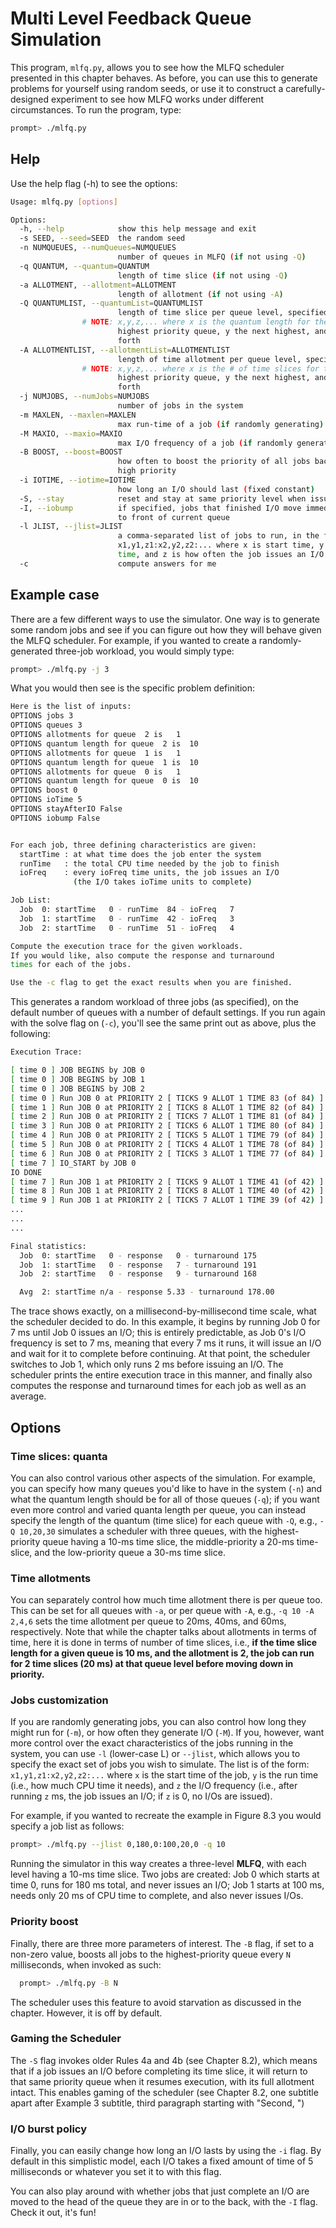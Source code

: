 # Multi Level Feedback Queue Simulation

This program, `mlfq.py`, allows you to see how the MLFQ scheduler presented
in this chapter behaves. As before, you can use this to generate problems
for yourself using random seeds, or use it to construct a carefully-designed
experiment to see how MLFQ works under different circumstances. To run the
program, type:

```sh
prompt> ./mlfq.py
```

## Help

Use the help flag (-h) to see the options:

```sh
Usage: mlfq.py [options]

Options:
  -h, --help            show this help message and exit
  -s SEED, --seed=SEED  the random seed
  -n NUMQUEUES, --numQueues=NUMQUEUES
                        number of queues in MLFQ (if not using -Q)
  -q QUANTUM, --quantum=QUANTUM
                        length of time slice (if not using -Q)
  -a ALLOTMENT, --allotment=ALLOTMENT
                        length of allotment (if not using -A)
  -Q QUANTUMLIST, --quantumList=QUANTUMLIST
                        length of time slice per queue level, specified as
                # NOTE: x,y,z,... where x is the quantum length for the
                        highest priority queue, y the next highest, and so
                        forth
  -A ALLOTMENTLIST, --allotmentList=ALLOTMENTLIST
                        length of time allotment per queue level, specified as
                # NOTE: x,y,z,... where x is the # of time slices for the
                        highest priority queue, y the next highest, and so
                        forth
  -j NUMJOBS, --numJobs=NUMJOBS
                        number of jobs in the system
  -m MAXLEN, --maxlen=MAXLEN
                        max run-time of a job (if randomly generating)
  -M MAXIO, --maxio=MAXIO
                        max I/O frequency of a job (if randomly generating)
  -B BOOST, --boost=BOOST
                        how often to boost the priority of all jobs back to
                        high priority
  -i IOTIME, --iotime=IOTIME
                        how long an I/O should last (fixed constant)
  -S, --stay            reset and stay at same priority level when issuing I/O
  -I, --iobump          if specified, jobs that finished I/O move immediately
                        to front of current queue
  -l JLIST, --jlist=JLIST
                        a comma-separated list of jobs to run, in the form
                        x1,y1,z1:x2,y2,z2:... where x is start time, y is run
                        time, and z is how often the job issues an I/O request
  -c                    compute answers for me
```

## Example case

There are a few different ways to use the simulator. One way is to generate
some random jobs and see if you can figure out how they will behave given the
MLFQ scheduler. For example, if you wanted to create a randomly-generated
three-job workload, you would simply type:

```sh
prompt> ./mlfq.py -j 3
```

What you would then see is the specific problem definition:

```sh
Here is the list of inputs:
OPTIONS jobs 3
OPTIONS queues 3
OPTIONS allotments for queue  2 is   1
OPTIONS quantum length for queue  2 is  10
OPTIONS allotments for queue  1 is   1
OPTIONS quantum length for queue  1 is  10
OPTIONS allotments for queue  0 is   1
OPTIONS quantum length for queue  0 is  10
OPTIONS boost 0
OPTIONS ioTime 5
OPTIONS stayAfterIO False
OPTIONS iobump False


For each job, three defining characteristics are given:
  startTime : at what time does the job enter the system
  runTime   : the total CPU time needed by the job to finish
  ioFreq    : every ioFreq time units, the job issues an I/O
              (the I/O takes ioTime units to complete)

Job List:
  Job  0: startTime   0 - runTime  84 - ioFreq   7
  Job  1: startTime   0 - runTime  42 - ioFreq   3
  Job  2: startTime   0 - runTime  51 - ioFreq   4

Compute the execution trace for the given workloads.
If you would like, also compute the response and turnaround
times for each of the jobs.

Use the -c flag to get the exact results when you are finished.
```

This generates a random workload of three jobs (as specified), on the default
number of queues with a number of default settings. If you run again with the
solve flag on (`-c`), you'll see the same print out as above, plus the
following:

```sh
Execution Trace:

[ time 0 ] JOB BEGINS by JOB 0
[ time 0 ] JOB BEGINS by JOB 1
[ time 0 ] JOB BEGINS by JOB 2
[ time 0 ] Run JOB 0 at PRIORITY 2 [ TICKS 9 ALLOT 1 TIME 83 (of 84) ]
[ time 1 ] Run JOB 0 at PRIORITY 2 [ TICKS 8 ALLOT 1 TIME 82 (of 84) ]
[ time 2 ] Run JOB 0 at PRIORITY 2 [ TICKS 7 ALLOT 1 TIME 81 (of 84) ]
[ time 3 ] Run JOB 0 at PRIORITY 2 [ TICKS 6 ALLOT 1 TIME 80 (of 84) ]
[ time 4 ] Run JOB 0 at PRIORITY 2 [ TICKS 5 ALLOT 1 TIME 79 (of 84) ]
[ time 5 ] Run JOB 0 at PRIORITY 2 [ TICKS 4 ALLOT 1 TIME 78 (of 84) ]
[ time 6 ] Run JOB 0 at PRIORITY 2 [ TICKS 3 ALLOT 1 TIME 77 (of 84) ]
[ time 7 ] IO_START by JOB 0
IO DONE
[ time 7 ] Run JOB 1 at PRIORITY 2 [ TICKS 9 ALLOT 1 TIME 41 (of 42) ]
[ time 8 ] Run JOB 1 at PRIORITY 2 [ TICKS 8 ALLOT 1 TIME 40 (of 42) ]
[ time 9 ] Run JOB 1 at PRIORITY 2 [ TICKS 7 ALLOT 1 TIME 39 (of 42) ]
...
...
...

Final statistics:
  Job  0: startTime   0 - response   0 - turnaround 175
  Job  1: startTime   0 - response   7 - turnaround 191
  Job  2: startTime   0 - response   9 - turnaround 168

  Avg  2: startTime n/a - response 5.33 - turnaround 178.00
```

The trace shows exactly, on a millisecond-by-millisecond time scale, what the
scheduler decided to do. In this example, it begins by running Job 0 for 7
ms until Job 0 issues an I/O; this is entirely predictable, as Job 0's I/O
frequency is set to 7 ms, meaning that every 7 ms it runs, it will issue
an I/O and wait for it to complete before continuing. At that point, the
scheduler switches to Job 1, which only runs 2 ms before issuing an I/O. The
scheduler prints the entire execution trace in this manner, and finally also
computes the response and turnaround times for each job as well as an average.

## Options

### Time slices: quanta

You can also control various other aspects of the simulation. For example,
you can specify how many queues you'd like to have in the system (`-n`)
and what the quantum length should be for all of those queues (`-q`);
if you want even more control and varied quanta length per queue, you can
instead specify the length of the quantum (time slice) for each queue with
`-Q`, e.g., `-Q 10,20,30` simulates a scheduler with three queues, with
the highest-priority queue having a 10-ms time slice, the middle-priority
a 20-ms time-slice, and the low-priority queue a 30-ms time slice.

### Time allotments

You can separately control how much time allotment there is per queue
too. This can be set for all queues with `-a`, or per queue with `-A`, e.g.,
`-q 10 -A 2,4,6` sets the time allotment per queue to 20ms, 40ms, and 60ms,
respectively. Note that while the chapter talks about allotments in terms
of time, here it is done in terms of number of time slices, i.e., **if
the time slice length for a given queue is 10 ms, and the allotment is 2,
the job can run for 2 time slices (20 ms) at that queue level before moving
down in priority.**

### Jobs customization

If you are randomly generating jobs, you can also control how long they
might run for (`-m`), or how often they generate I/O (`-M`). If you, however,
want more control over the exact characteristics of the jobs running in the
system, you can use `-l` (lower-case L) or `--jlist`, which allows you to
specify the exact set of jobs you wish to simulate. The list is of the form:
`x1,y1,z1:x2,y2,z2:...` where `x` is the start time of the job, `y` is the
run time (i.e., how much CPU time it needs), and `z` the I/O frequency (i.e.,
after running `z` ms, the job issues an I/O; if `z` is 0, no I/Os are issued).

For example, if you wanted to recreate the example in Figure 8.3
you would specify a job list as follows:

```sh
prompt> ./mlfq.py --jlist 0,180,0:100,20,0 -q 10
```

Running the simulator in this way creates a three-level **MLFQ**, with each
level having a 10-ms time slice. Two jobs are created: Job 0 which starts
at time 0, runs for 180 ms total, and never issues an I/O; Job 1 starts at
100 ms, needs only 20 ms of CPU time to complete, and also never issues I/Os.

### Priority boost

Finally, there are three more parameters of interest. The `-B` flag, if set
to a non-zero value, boosts all jobs to the highest-priority queue every `N`
milliseconds, when invoked as such:

```sh
  prompt> ./mlfq.py -B N
```
The scheduler uses this feature to avoid starvation as discussed in the
chapter. However, it is off by default.

### Gaming the Scheduler

The `-S` flag invokes older Rules 4a and 4b (see Chapter 8.2), which means that
if a job issues an I/O before completing its time slice, it will return to
that same priority queue when it resumes execution, with its full allotment
intact. This enables gaming of the scheduler (see Chapter 8.2, one subtitle
apart after Example 3 subtitle, third paragraph starting with "Second, ")

### I/O burst policy

Finally, you can easily change how long an I/O lasts by using the `-i` flag. By
default in this simplistic model, each I/O takes a fixed amount of time of 5
milliseconds or whatever you set it to with this flag.

You can also play around with whether jobs that just complete an I/O are moved
to the head of the queue they are in or to the back, with the `-I` flag. Check
it out, it's fun!
